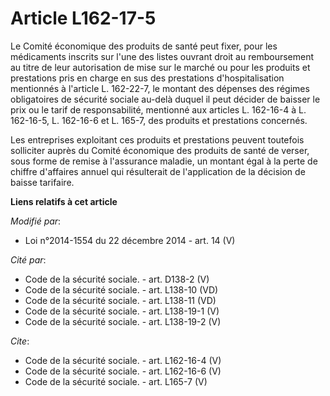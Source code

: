 # Article L162-17-5

Le Comité économique des produits de santé peut fixer, pour les médicaments inscrits sur l'une des listes ouvrant droit au
remboursement au titre de leur autorisation de mise sur le marché ou pour les produits et prestations pris en charge en sus
des prestations d'hospitalisation mentionnés à l'article L. 162-22-7, le montant des dépenses des régimes obligatoires de
sécurité sociale au-delà duquel il peut décider de baisser le prix ou le tarif de responsabilité, mentionné aux articles L.
162-16-4 à L. 162-16-5, L. 162-16-6 et L. 165-7, des produits et prestations concernés. 

Les entreprises exploitant ces produits et prestations peuvent toutefois solliciter auprès du Comité économique des produits
de santé de verser, sous forme de remise à l'assurance maladie, un montant égal à la perte de chiffre d'affaires annuel qui
résulterait de l'application de la décision de baisse tarifaire.

**Liens relatifs à cet article**

_Modifié par_:

  - Loi n°2014-1554 du 22 décembre 2014 - art. 14 (V)

_Cité par_:

  - Code de la sécurité sociale. - art. D138-2 (V)
  - Code de la sécurité sociale. - art. L138-10 (VD)
  - Code de la sécurité sociale. - art. L138-11 (VD)
  - Code de la sécurité sociale. - art. L138-19-1 (V)
  - Code de la sécurité sociale. - art. L138-19-2 (V)

_Cite_:

  - Code de la sécurité sociale. - art. L162-16-4 (V)
  - Code de la sécurité sociale. - art. L162-16-6 (V)
  - Code de la sécurité sociale. - art. L165-7 (V)
